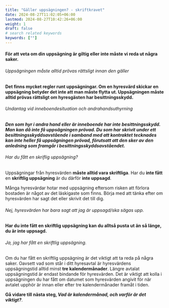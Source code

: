 ```yaml
---
title: "Gäller uppsägningen? - skriftkravet"
date: 2024-08-27T11:02:05+06:00
lastmod: 2024-08-27T10:42:26+06:00
weight: 1
draft: false
# search related keywords
keywords: [""]
---
```

#### För att veta om din uppsägning är giltig eller inte måste vi reda ut några saker.

###### Uppsägningen måste alltid prövas rättsligt innan den gäller

**Det finns mycket regler runt uppsägningar. Om en hyresvärd skickar en uppsägning betyder det inte att man måste flytta ut. Uppsägningen måste alltid prövas rättsligt om hyresgästen har besittningsskydd.**

###### Undantag vid inneboendesituation och andrahandsuthyrning

_**Den som hyr i andra hand eller är inneboende har inte besittningsskydd. Man kan då inte få uppsägningen prövad. Du som har skrivit under ett besittningsskyddsavstående i samband med att kontraktet tecknades kan inte heller få uppsägningen prövad, förutsatt att den sker av den anledning som framgår i besittningsskyddsavståendet.**_


###### Har du fått en skriflig uppsägning?
Uppsägningar från hyresvärden **måste alltid vara skriftliga**. Har du **inte fått** en **skriftlig uppsägning** är du därför **inte uppsagd**.

Många hyresvärdar hotar med uppsägning eftersom risken att förlora bostaden är något av det läskigaste som finns. Börja med att tänka efter om hyresvärden har sagt det eller skrivit det till dig.

###### Nej, hyresvärden har bara sagt att jag är uppsagd/ska sägas upp.

**Har du inte fått en skriftlig uppsägning kan du alltså pusta ut än så länge, du är inte uppsagd.**

###### Ja, jag har fått en skriftlig uppsägning.

Om du har fått en skriftlig uppsägning är det viktigt att ta reda på några saker. Oavsett vad som står i ditt hyresavtal är hyresvärdens uppsägningstid alltid minst **tre kalendermånader**. Längre avtalat uppsägningstid är endast bindande för hyresvärden. Det är viktigt att kolla i uppsägningen du har fått om datumet som hyresvärden angivit för när avtalet upphör är innan eller efter tre kalendermånader framåt i tiden.

**Gå vidare till nästa steg, _Vad är kalendermånad, och varför är det viktigt?_**.
